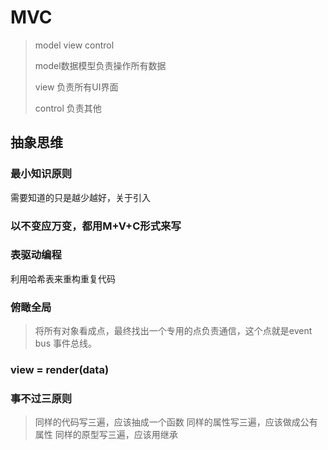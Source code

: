 # MVC

>model  view control
>
>model数据模型负责操作所有数据
>
>view 负责所有UI界面
>
>control 负责其他

## 抽象思维

### 最小知识原则

需要知道的只是越少越好，关于引入

### 以不变应万变，都用M+V+C形式来写

### 表驱动编程

利用哈希表来重构重复代码

### 俯瞰全局

> 将所有对象看成点，最终找出一个专用的点负责通信，这个点就是event bus 事件总线。

### view = render(data)

> 

### 事不过三原则

> 同样的代码写三遍，应该抽成一个函数
> 同样的属性写三遍，应该做成公有属性
> 同样的原型写三遍，应该用继承